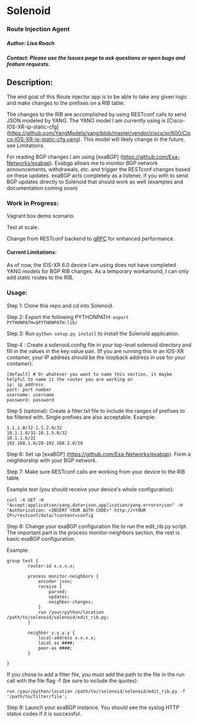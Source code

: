 # Solenoid
### Route Injection Agent
##### Author: Lisa Roach
##### Contact: Please use the Issues page to ask questions or open bugs and feature requests. 

## Description:

The end goal of this Route injector app is to be able to take any given logic and 
make changes to the prefixes on a RIB table.

The changes to the RIB are accomplished by using RESTconf calls to send JSON modeled by YANG. The YANG model I am currently using is [Cisco-IOS-XR-ip-static-cfg] (https://github.com/YangModels/yang/blob/master/vendor/cisco/xr/600/Cisco-IOS-XR-ip-static-cfg.yang). This model will likely change in the future, see Limitations.

For reading BGP changes I am using [exaBGP] (https://github.com/Exa-Networks/exabgp). Exabgp allows me to monitor BGP network announcements, withdrawals, etc. and trigger the RESTconf changes based on these updates. exaBGP acts completely as a listener, if you with to send BGP updates directly to Solenoid that should work as well (examples and documentation coming soon)

### Work in Progress:

Vagrant box demo scenario. 

Test at scale.

Change from RESTconf backend to [gRPC](http://www.grpc.io/docs/tutorials/basic/python.html) for enhanced performance.

#### Current Limitations:

As of now, the IOS-XR 6.0 device I am using does not have completed YANG models
for BGP RIB changes. As a temporary workaround, I can only add static routes
to the RIB.


### Usage:

Step 1: Clone this repo and cd into Solenoid.

Step 2: Export the following PYTHONPATH: ```export PYTHONPATH=$PYTHONPATH:lib/``` 

Step 3: Run ```python setup.py install``` to install the Solenoid application. 

Step 4 : Create a solenoid.config file in your top-level solenoid directory and fill in the values in the key:value pair. (If you are running this in an IOS-XR container, your IP address should be the loopback address in use for your container):

```
[default] # Or whatever you want to name this section, it maybe helpful to name it the router you are working on
ip: ip_address
port: port number
username: username
password: password
```

Step 5 (optional): Create a filter.txt file to include the ranges of prefixes to be filtered with. Single prefixes are also acceptable. Example:

```
1.1.1.0/32-1.1.2.0/32
10.1.1.0/32-10.1.5.0/32
10.1.1.6/32
192.168.1.0/28-192.168.2.0/28
```

Step 6: Set up [exaBGP] (https://github.com/Exa-Networks/exabgp). Form a neighborship with your BGP network. 

Step 7: Make sure RESTconf calls are working from your device to the RIB table

Example test (you should receive your device's whole configuration):

```
curl -X GET -H "Accept:application/yang.data+json,application/yang.errors+json" -H "Authorization: <INSERT YOUR AUTH CODE>" http://<YOUR IP>/restconf/data/?content=config
```

Step 8: Change your exaBGP configuration file to run the edit_rib.py script. The important part is the process monitor-neighbors section, the rest is basic exaBGP configuration.


Example:

```
group test {
        router-id x.x.x.x;

        process monitor-neighbors {
            encoder json;
            receive {
                parsed;
                updates;
                neighbor-changes;
            }
            run /your/python/location /path/to/solenoid/solenoid/edit_rib.py;
        }

        neighbor y.y.y.y {
            local-address x.x.x.x;
            local as ####;
            peer-as ####;
        }

}

```

If you chose to add a filter file, you must add the path to the file in the run call with the file flag -f (be sure to include the quotes):

```
run /your/python/location /path/to//solenoid/solenoid/edit_rib.py -f '/path/to/filter/file';
```

Step 9: Launch your exaBGP instance. You should see the syslog HTTP status codes if it is successful. 
